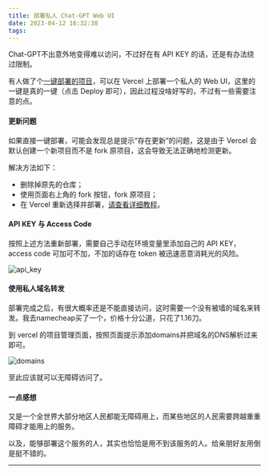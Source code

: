 ```yaml
---
title: 部署私人 Chat-GPT Web UI
date: 2023-04-12 16:32:38
tags:
---
```


Chat-GPT不出意外地变得难以访问，不过好在有 API KEY 的话，还是有办法绕过限制。

有人做了个[一键部署的项目](https://github.com/Yidadaa/ChatGPT-Next-Web)，可以在 Vercel 上部署一个私人的 Web UI，这里的一键是真的一键（点击 Deploy 即可），因此过程没啥好写的，不过有一些需要注意的点。

<!--more-->

#### 更新问题

如果直接一键部署，可能会发现总是提示“存在更新”的问题，这是由于 Vercel 会默认创建一个新项目而不是 fork 原项目，这会导致无法正确地检测更新。 

解决方法如下：

- 删除掉原先的仓库；
- 使用页面右上角的 fork 按钮，fork 原项目；
- 在 Vercel 重新选择并部署，[请查看详细教程](https://github.com/Yidadaa/ChatGPT-Next-Web/blob/main/docs/vercel-cn.md#如何新建项目)。

#### API KEY 与 Access Code

按照上述方法重新部署，需要自己手动在环境变量里添加自己的 API KEY，access code 可加可不加，不加的话存在 token 被迅速恶意消耗光的风险。

![api_key](/api_key.jpg)

#### 使用私人域名转发

部署完成之后，有很大概率还是不能直接访问，这时需要一个没有被墙的域名来转发。我去namecheap买了一个，价格十分公道，只花了1.16刀。

到 vercel 的项目管理页面，按照页面提示添加domains并把域名的DNS解析过来即可。

![domains](/domains.jpg)

至此应该就可以无障碍访问了。

#### 一点感想

又是一个全世界大部分地区人民都能无障碍用上，而某些地区的人民需要跨越重重障碍才能用上的服务。

以及，能够部署这个服务的人，其实也恰恰是用不到该服务的人。给亲朋好友用倒是挺不错的。

---



